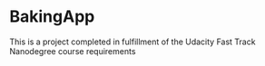 # BakingApp
This is a project completed in fulfillment of the Udacity Fast Track Nanodegree course requirements
